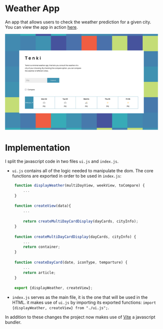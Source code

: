 # Weather App 
An app that allows users to check the weather prediction for a given city. 
You can view the app in action [here](https://spontaneous-tartufo-6a966e.netlify.app/).

![](./screenshot.png)

# Implementation
I split the javascript code in two files `ui.js` and `index.js`.
- `ui.js` contains all of the logic needed to manipulate the dom. The
   core functions are exported in order to be used in `index.js`:
   ```javascript
    function displayWeather(multiDayView, weekView, toCompare) {
        ...
    }
   
    function createView(data){
        ...

        return createMultiDayCardDisplay(dayCards, cityInfo);
    }

    function createMultiDayCardDisplay(dayCards, cityInfo) {
        ...
        return container;
    }

    function createDayCard(date, iconType, temparture) {
        ...
        return article;
    }

    export {displayWeather, createView};
   ```
- `index.js` serves as the main file, it is the one that will be used in the HTML. it makes use of `ui.js` by importing its exported functions: `import {displayWeather, createView} from "./ui.js";`.

In addition to these changes the project now makes use of [Vite](https://vitejs.dev/) a javascript bundler.